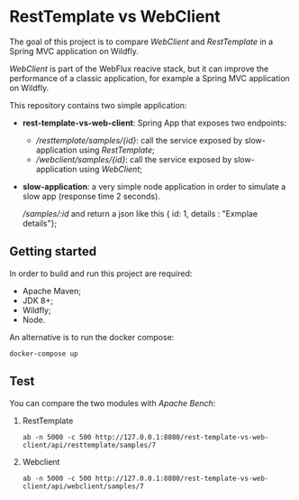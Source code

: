 # RestTemplate vs WebClient

The goal of this project is to compare _WebClient_ and _RestTemplate_  in a Spring MVC application on Wildfly.

_WebClient_ is part of the WebFlux reacive stack, but it can improve the performance of a classic application, for example a Spring MVC application on Wildfly.

This repository contains two simple application:
 - **rest-template-vs-web-client**: Spring App that exposes two endpoints:
   - _/resttemplate/samples/{id}_: call the service exposed by slow-application using *RestTemplate*;
   - _/webclient/samples/{id}_: call the service exposed by slow-application using *WebClient*;
 - **slow-application**: a very simple node application in order to simulate a slow app (response time 2 seconds).
 
   _/samples/:id_ and return a json like this { id: 1, details : "Exmplae details"};

 ## Getting started
In order to build and run this project are required:

* Apache Maven;
* JDK 8+;
* Wildfly;
* Node.

An alternative is to run the docker compose:

```
docker-compose up
```

## Test

You can compare the two modules with _Apache Bench_:

1. RestTemplate
    ```
    ab -n 5000 -c 500 http://127.0.0.1:8080/rest-template-vs-web-client/api/resttemplate/samples/7
    ```

1. Webclient
    ```
    ab -n 5000 -c 500 http://127.0.0.1:8080/rest-template-vs-web-client/api/webclient/samples/7
    ```


